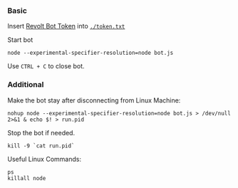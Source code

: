 ### Basic 
Insert [Revolt Bot Token](https://app.revolt.chat/settings/bots) into [`./token.txt`](./token.txt)

Start bot 
```
node --experimental-specifier-resolution=node bot.js
```

Use `CTRL + C` to close bot. 


### Additional

Make the bot stay after disconnecting from Linux Machine:
```
nohup node --experimental-specifier-resolution=node bot.js > /dev/null 2>&1 & echo $! > run.pid
```

Stop the bot if needed.
```
kill -9 `cat run.pid`
```

Useful Linux Commands:
```
ps
killall node
```
